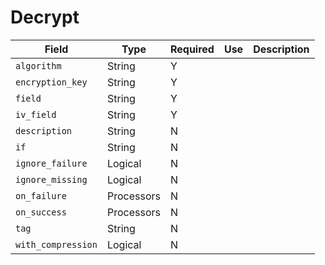 # Decrypt

|Field|Type|Required|Use|Description|
|---|---|---|---|---|
|`algorithm`|String|Y|||
|`encryption_key`|String|Y|||
|`field`|String|Y|||
|`iv_field`|String|Y|||
|`description`|String|N|||
|`if`|String|N|||
|`ignore_failure`|Logical|N|||
|`ignore_missing`|Logical|N|||
|`on_failure`|Processors|N|||
|`on_success`|Processors|N|||
|`tag`|String|N|||
|`with_compression`|Logical|N|||
